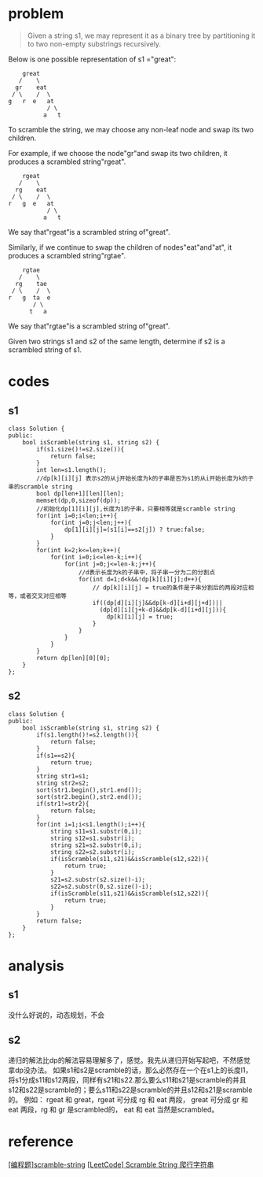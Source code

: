 # problem
>Given a string s1, we may represent it as a binary tree by partitioning it to two non-empty substrings recursively.

Below is one possible representation of s1 ="great":

```
    great
   /    \
  gr    eat
 / \    /  \
g   r  e   at
           / \
          a   t
```
To scramble the string, we may choose any non-leaf node and swap its two children.

For example, if we choose the node"gr"and swap its two children, it produces a scrambled string"rgeat".
```
    rgeat
   /    \
  rg    eat
 / \    /  \
r   g  e   at
           / \
          a   t
```
We say that"rgeat"is a scrambled string of"great".

Similarly, if we continue to swap the children of nodes"eat"and"at", it produces a scrambled string"rgtae".
```
    rgtae
   /    \
  rg    tae
 / \    /  \
r   g  ta  e
       / \
      t   a
```
We say that"rgtae"is a scrambled string of"great".

Given two strings s1 and s2 of the same length, determine if s2 is a scrambled string of s1.

# codes

## s1
```
class Solution {
public:
    bool isScramble(string s1, string s2) {
        if(s1.size()!=s2.size()){
            return false;
        }
        int len=s1.length();
        //dp[k][i][j] 表示s2的从j开始长度为k的子串是否为s1的从i开始长度为k的子串的scramble string
        bool dp[len+1][len][len];
        memset(dp,0,sizeof(dp));
        //初始化dp[1][i][j],长度为1的子串，只要相等就是scramble string
        for(int i=0;i<len;i++){
            for(int j=0;j<len;j++){
                dp[1][i][j]=(s1[i]==s2[j]) ? true:false;
            }
        }
        for(int k=2;k<=len;k++){
            for(int i=0;i<=len-k;i++){
                for(int j=0;j<=len-k;j++){
                    //d表示长度为k的子串中，将子串一分为二的分割点
                    for(int d=1;d<k&&!dp[k][i][j];d++){
                        // dp[k][i][j] = true的条件是子串分割后的两段对应相等，或者交叉对应相等
                        if((dp[d][i][j]&&dp[k-d][i+d][j+d])||
                          (dp[d][i][j+k-d]&&dp[k-d][i+d][j])){
                            dp[k][i][j] = true;
                        }
                    }
                }
            }
        }
        return dp[len][0][0];
    }
};
```
## s2
```
class Solution {
public:
    bool isScramble(string s1, string s2) {
        if(s1.length()!=s2.length()){
            return false;
        }
        if(s1==s2){
            return true;
        }
        string str1=s1;
        string str2=s2;
        sort(str1.begin(),str1.end());
        sort(str2.begin(),str2.end());
        if(str1!=str2){
            return false;
        }
        for(int i=1;i<s1.length();i++){
            string s11=s1.substr(0,i);
            string s12=s1.substr(i);
            string s21=s2.substr(0,i);
            string s22=s2.substr(i);
            if(isScramble(s11,s21)&&isScramble(s12,s22)){
                return true;
            }
            s21=s2.substr(s2.size()-i);
            s22=s2.substr(0,s2.size()-i);
            if(isScramble(s11,s21)&&isScramble(s12,s22)){
                return true;
            }
        }
        return false;
    }
};
```

# analysis
## s1
没什么好说的，动态规划，不会

## s2
递归的解法比dp的解法容易理解多了，感觉。我先从递归开始写起吧，不然感觉拿dp没办法。
如果s1和s2是scramble的话，那么必然存在一个在s1上的长度l1，将s1分成s11和s12两段，同样有s21和s22.那么要么s11和s21是scramble的并且s12和s22是scramble的；要么s11和s22是scramble的并且s12和s21是scramble的。
例如：
rgeat 和 great，rgeat 可分成 rg 和 eat 两段， great 可分成 gr 和 eat 两段，rg 和 gr 是scrambled的， eat 和 eat 当然是scrambled。
# reference
[[编程题]scramble-string][1]
[[LeetCode] Scramble String 爬行字符串][2]

[1]: https://www.nowcoder.com/questionTerminal/2bdc44bb0186468b8d8c13ea5d3a9e58
[2]: http://www.cnblogs.com/grandyang/p/4318500.html
